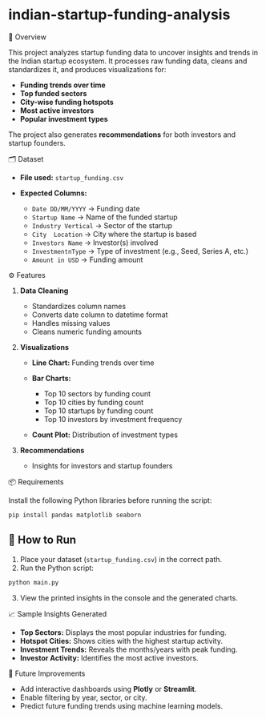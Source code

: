 # indian-startup-funding-analysis



📌 Overview

This project analyzes startup funding data to uncover insights and trends in the Indian startup ecosystem.
It processes raw funding data, cleans and standardizes it, and produces visualizations for:

* **Funding trends over time**
* **Top funded sectors**
* **City-wise funding hotspots**
* **Most active investors**
* **Popular investment types**

The project also generates **recommendations** for both investors and startup founders.


 🗂 Dataset

* **File used:** `startup_funding.csv`
* **Expected Columns:**

  * `Date DD/MM/YYYY` → Funding date
  * `Startup Name` → Name of the funded startup
  * `Industry Vertical` → Sector of the startup
  * `City  Location` → City where the startup is based
  * `Investors Name` → Investor(s) involved
  * `InvestmentnType` → Type of investment (e.g., Seed, Series A, etc.)
  * `Amount in USD` → Funding amount



⚙️ Features

1. **Data Cleaning**

   * Standardizes column names
   * Converts date column to datetime format
   * Handles missing values
   * Cleans numeric funding amounts

2. **Visualizations**

   * **Line Chart:** Funding trends over time
   * **Bar Charts:**

     * Top 10 sectors by funding count
     * Top 10 cities by funding count
     * Top 10 startups by funding count
     * Top 10 investors by investment frequency
   * **Count Plot:** Distribution of investment types

3. **Recommendations**

   * Insights for investors and startup founders



📦 Requirements

Install the following Python libraries before running the script:

```bash
pip install pandas matplotlib seaborn
```

## 🚀 How to Run

1. Place your dataset (`startup_funding.csv`) in the correct path.
2. Run the Python script:

```bash
python main.py
```

3. View the printed insights in the console and the generated charts.



📈 Sample Insights Generated

* **Top Sectors:** Displays the most popular industries for funding.
* **Hotspot Cities:** Shows cities with the highest startup activity.
* **Investment Trends:** Reveals the months/years with peak funding.
* **Investor Activity:** Identifies the most active investors.



 📌 Future Improvements

* Add interactive dashboards using **Plotly** or **Streamlit**.
* Enable filtering by year, sector, or city.
* Predict future funding trends using machine learning models.





